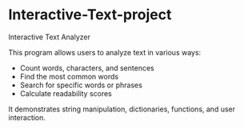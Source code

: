 # Interactive-Text-project
Interactive Text Analyzer

This program allows users to analyze text in various ways:
- Count words, characters, and sentences
- Find the most common words
- Search for specific words or phrases
- Calculate readability scores

It demonstrates string manipulation, dictionaries, functions, and user interaction.
